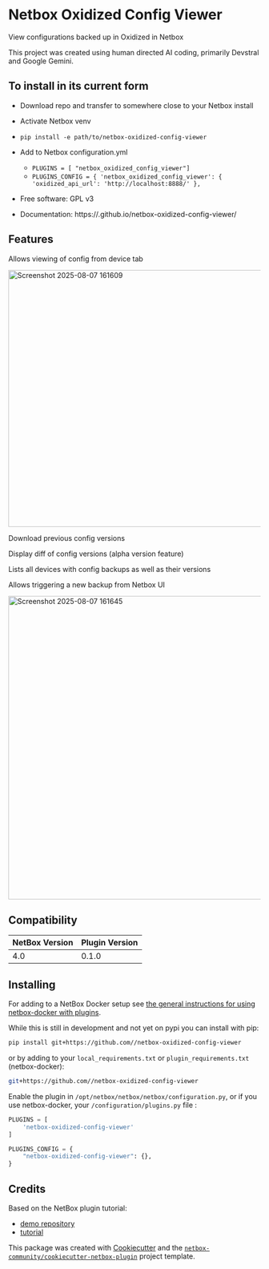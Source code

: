 # Netbox Oxidized Config Viewer

View configurations backed up in Oxidized in Netbox

This project was created using human directed AI coding, primarily Devstral and Google Gemini. 


## To install in its current form

* Download repo and transfer to somewhere close to your Netbox install
* Activate Netbox venv
* `pip install -e path/to/netbox-oxidized-config-viewer`
* Add to Netbox configuration.yml
    * `PLUGINS = [ "netbox_oxidized_config_viewer"]`
    * `PLUGINS_CONFIG = {
    'netbox_oxidized_config_viewer': {
      'oxidized_api_url': 'http://localhost:8888/'
   },`


* Free software: GPL v3
* Documentation: https://.github.io/netbox-oxidized-config-viewer/


## Features
Allows viewing of config from device tab

<img width="1603" height="513" alt="Screenshot 2025-08-07 161609" src="https://github.com/user-attachments/assets/b5facca6-d7b0-4cc0-b93b-417f4507d81c" />

Download previous config versions

Display diff of config versions (alpha version feature)

Lists all devices with config backups as well as their versions

Allows triggering a new backup from Netbox UI

<img width="1862" height="606" alt="Screenshot 2025-08-07 161645" src="https://github.com/user-attachments/assets/af0b2320-f2b5-41ec-a011-a13f50dff74c" />

## Compatibility

| NetBox Version | Plugin Version |
|----------------|----------------|
|     4.0        |      0.1.0     |

## Installing

For adding to a NetBox Docker setup see
[the general instructions for using netbox-docker with plugins](https://github.com/netbox-community/netbox-docker/wiki/Using-Netbox-Plugins).

While this is still in development and not yet on pypi you can install with pip:

```bash
pip install git+https://github.com//netbox-oxidized-config-viewer
```

or by adding to your `local_requirements.txt` or `plugin_requirements.txt` (netbox-docker):

```bash
git+https://github.com//netbox-oxidized-config-viewer
```

Enable the plugin in `/opt/netbox/netbox/netbox/configuration.py`,
 or if you use netbox-docker, your `/configuration/plugins.py` file :

```python
PLUGINS = [
    'netbox-oxidized-config-viewer'
]

PLUGINS_CONFIG = {
    "netbox-oxidized-config-viewer": {},
}
```

## Credits

Based on the NetBox plugin tutorial:

- [demo repository](https://github.com/netbox-community/netbox-plugin-demo)
- [tutorial](https://github.com/netbox-community/netbox-plugin-tutorial)

This package was created with [Cookiecutter](https://github.com/audreyr/cookiecutter) and the [`netbox-community/cookiecutter-netbox-plugin`](https://github.com/netbox-community/cookiecutter-netbox-plugin) project template.


